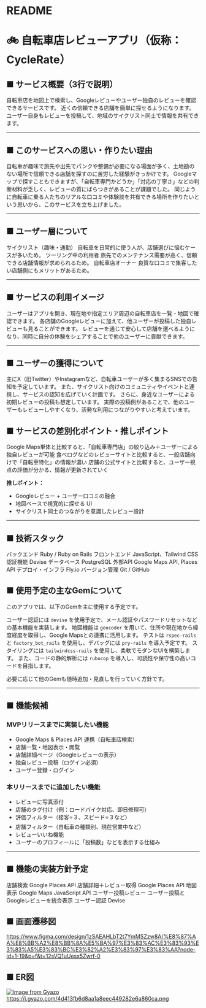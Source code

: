 # README
# 🚲 自転車店レビューアプリ（仮称：CycleRate）

## ■ サービス概要（3行で説明）

自転車店を地図上で検索し、Googleレビューやユーザー独自のレビューを確認できるサービスです。
近くの信頼できる店舗を簡単に探せるようになります。
ユーザー自身もレビューを投稿して、地域のサイクリスト同士で情報を共有できます。

---

## ■ このサービスへの思い・作りたい理由

自転車が趣味で旅先や出先でパンクや整備が必要になる場面が多く、土地勘のない場所で信頼できる店舗を探すのに苦労した経験がきっかけです。
Googleマップで探すこともできますが、「自転車専門かどうか」「対応の丁寧さ」などの判断材料が乏しく、レビューの質にばらつきがあることが課題でした。
同じように自転車に乗る人たちのリアルな口コミや体験談を共有できる場所を作りたいという思いから、このサービスを立ち上げました。

---

## ■ ユーザー層について

サイクリスト（趣味・通勤） 自転車を日常的に使う人が、店舗選びに悩むケースが多いため。
ツーリング中の利用者  旅先でのメンテナンス需要が高く、信頼できる店舗情報が求められるため。
自転車店オーナー  良質な口コミで集客したい店舗側にもメリットがあるため。

---

## ■ サービスの利用イメージ

ユーザーはアプリを開き、現在地や指定エリア周辺の自転車店を一覧・地図で確認できます。
各店舗のGoogleレビューに加えて、他ユーザーが投稿した独自レビューも見ることができます。
レビューを通じて安心して店舗を選べるようになり、同時に自分の体験をシェアすることで他のユーザーに貢献できます。

---

## ■ ユーザーの獲得について

主にX（旧Twitter）やInstagramなど、自転車ユーザーが多く集まるSNSでの告知を予定しています。
また、サイクリスト向けのコミュニティやイベントと連携し、サービスの認知を広げていく計画です。
さらに、身近なユーザーによる初期レビューの投稿も想定しています。
実際の投稿例があることで、他のユーザーもレビューしやすくなり、活発な利用につながりやすいと考えています。

## ■ サービスの差別化ポイント・推しポイント

Google Maps単体と比較すると、「自転車専門店」の絞り込み＋ユーザーによる独自レビューが可能
食べログなどのレビューサイトと比較すると、一般店舗向けで「自転車特化」の情報が濃い
店舗の公式サイトと比較すると、ユーザー視点の評価が分かる、情報が更新されていく

**推しポイント：**
- Googleレビュー + ユーザー口コミの融合
- 地図ベースで視覚的に探せる UI
- サイクリスト同士のつながりを意識したレビュー設計

---

## ■ 技術スタック

バックエンド        Ruby / Ruby on Rails
フロントエンド      JavaScript、Tailwind CSS
認証機能           Devise
データベース        PostgreSQL
外部API            Google Maps API, Places API
デプロイ・インフラ  Fly.io
バージョン管理     Git / GitHub

## ■ 使用予定の主なGemについて

このアプリでは、以下のGemを主に使用する予定です。

ユーザー認証には `devise` を使用予定で、メール認証やパスワードリセットなどの基本機能を実装します。
地図機能は `geocoder` を用いて、住所や現在地から緯度経度を取得し、Google Mapsとの連携に活用します。
テストは `rspec-rails` と `factory_bot_rails` を使用し、デバッグには `pry-rails` を導入予定です。
スタイリングには `tailwindcss-rails` を使用し、柔軟でモダンなUIを構築します。
また、コードの静的解析には `rubocop` を導入し、可読性や保守性の高いコードを目指します。

必要に応じて他のGemも随時追加・見直しを行っていく方針です。

---

## ■ 機能候補

### MVPリリースまでに実装したい機能

- Google Maps & Places API 連携（自転車店検索）
- 店舗一覧・地図表示・閲覧
- 店舗詳細ページ（Googleレビューの表示）
- 独自レビュー投稿（ログイン必須）
- ユーザー登録・ログイン
### 本リリースまでに追加したい機能

- レビューに写真添付
- 店舗のタグ付け（例：ロードバイク対応、即日修理可）
- 評価フィルター（接客⭐️３、スピード⭐️３など）
- 店舗フィルター（自転車の種類別、現在営業中など）
- レビューいいね機能
- ユーザーのプロフィールに「投稿数」などを表示する仕組み

---

## ■ 機能の実装方針予定

店舗検索  Google Places API
店舗詳細＋レビュー取得  Google Places API
地図表示  Google Maps JavaScript API
ユーザー投稿レビュー  ユーザー投稿とGoogleレビューを統合表示
ユーザー認証  Devise

## ■ 画面遷移図

https://www.figma.com/design/1zSAEAHLbT2t7YmMSZzw8A/%E8%87%AA%E8%BB%A2%E8%BB%8A%E5%BA%97%E3%83%AC%E3%83%93%E3%83%A5%E3%83%BC%E3%82%A2%E3%83%97%E3%83%AA?node-id=1-19&p=f&t=12sVQ1uUesx5Zwrf-0

## ■ ER図

[![Image from Gyazo](https://i.gyazo.com/4d413fb6d8aa1a8eec449282e6a860ca.png)](https://gyazo.com/4d413fb6d8aa1a8eec449282e6a860ca)
https://i.gyazo.com/4d413fb6d8aa1a8eec449282e6a860ca.png




<!-- This README would normally document whatever steps are necessary to get the
application up and running.

Things you may want to cover:

* Ruby version

* System dependencies

* Configuration

* Database creation

* Database initialization

* How to run the test suite

* Services (job queues, cache servers, search engines, etc.)

* Deployment instructions

* ... -->

